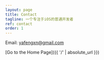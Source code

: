 ```yaml
---
layout: page
title: Contact
tagline: 一个专注于iOS的普通开发者
ref: contact
order: 1
---
```


Email: yafengxn@gmail.com

[Go to the Home Page]({{ '/' | absolute_url }})
